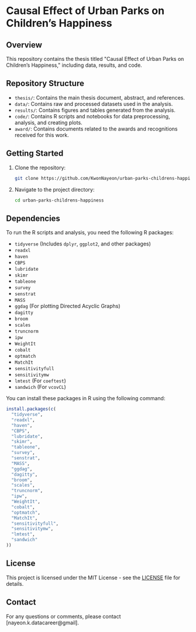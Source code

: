 # Causal Effect of Urban Parks on Children’s Happiness

## Overview
This repository contains the thesis titled "Causal Effect of Urban Parks on Children’s Happiness," including data, results, and code.

## Repository Structure
- `thesis/`: Contains the main thesis document, abstract, and references.
- `data/`: Contains raw and processed datasets used in the analysis.
- `results/`: Contains figures and tables generated from the analysis.
- `code/`: Contains R scripts and notebooks for data preprocessing, analysis, and creating plots.
- `award/`: Contains documents related to the awards and recognitions received for this work.

## Getting Started
1. Clone the repository:
    ```bash
    git clone https://github.com/KwonNayeon/urban-parks-childrens-happiness.git
    ```
2. Navigate to the project directory:
    ```bash
    cd urban-parks-childrens-happiness
    ```
## Dependencies

To run the R scripts and analysis, you need the following R packages:

- `tidyverse` (Includes `dplyr`, `ggplot2`, and other packages)
- `readxl`
- `haven`
- `CBPS`
- `lubridate`
- `skimr`
- `tableone`
- `survey`
- `senstrat`
- `MASS`
- `ggdag` (For plotting Directed Acyclic Graphs)
- `dagitty`
- `broom`
- `scales`
- `truncnorm`
- `ipw`
- `WeightIt`
- `cobalt`
- `optmatch`
- `MatchIt`
- `sensitivityfull`
- `sensitivitymw`
- `lmtest` (For `coeftest`)
- `sandwich` (For `vcovCL`)

You can install these packages in R using the following command:
```r
install.packages(c(
  "tidyverse", 
  "readxl", 
  "haven", 
  "CBPS", 
  "lubridate", 
  "skimr", 
  "tableone", 
  "survey", 
  "senstrat", 
  "MASS", 
  "ggdag", 
  "dagitty", 
  "broom", 
  "scales", 
  "truncnorm", 
  "ipw", 
  "WeightIt", 
  "cobalt", 
  "optmatch", 
  "MatchIt", 
  "sensitivityfull", 
  "sensitivitymw", 
  "lmtest", 
  "sandwich"
))
```

## License
This project is licensed under the MIT License - see the [LICENSE](LICENSE) file for details.

## Contact
For any questions or comments, please contact [nayeon.k.datacareer@gmail].
